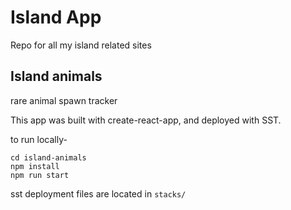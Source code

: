 # Island App

Repo for all my island related sites

## Island animals

rare animal spawn tracker

This app was built with create-react-app, and deployed with SST.

to run locally-

```
cd island-animals
npm install
npm run start
```

sst deployment files are located in `stacks/`
